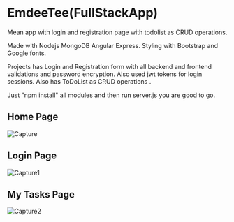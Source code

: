 # EmdeeTee(FullStackApp)
Mean app with login and registration page with todolist as CRUD operations.

Made with Nodejs MongoDB Angular Express.
Styling with Bootstrap and Google fonts.

Projects has Login and Registration form with all backend and frontend validations and password encryption. 
Also used jwt tokens for login sessions.
Also has ToDoList as CRUD operations .

Just "npm install" all modules and  then run server.js you are good to go.

## Home Page

![Capture](https://user-images.githubusercontent.com/57068546/87421229-3c257000-c5f4-11ea-968a-0289e2a6f2d7.JPG)

## Login Page

![Capture1](https://user-images.githubusercontent.com/57068546/87421242-3fb8f700-c5f4-11ea-9a9e-28a841a6fb2e.JPG)

## My Tasks Page

![Capture2](https://user-images.githubusercontent.com/57068546/87421251-421b5100-c5f4-11ea-878a-30443bc2a9c0.JPG)
